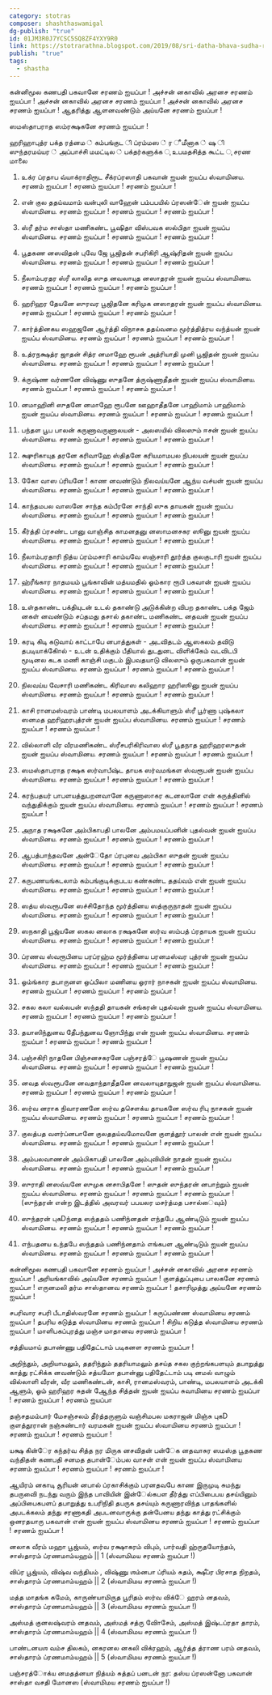 ```yaml
---
category: stotras
composer: shashthaswamigal
dg-publish: "true"
id: 01JM3R0J7YCSC5SQ8ZF4YXY9R0
link: https://stotrarathna.blogspot.com/2019/08/sri-datha-bhava-sudha-rasa-stotam.html
publish: "true"
tags:
  - shastha
---
```



கன்னிமூல கணபதி பகவானே சரணம் ஐயப்பா ! அச்சன் னகாவில் அரனச சரணம் ஐயப்பா ! அச்சன் னகாவில் அரனச சரணம் ஐயப்பா ! அச்சன் னகாவில் அரனச சரணம் ஐயப்பா !
ஆதரித்து ஆளனவண்டும் அய்யனே சரணம் ஐயப்பா !

ஸமஸ்தாபராத ஸம்ரக்ஷகனே சரணம் ஐயப்பா !

ஹரிஹாபுத்ர பக்த ரத்னம ் கம்பங்குட ி ப்ரம்மஸ ் ர ீ மீனாக ் ஷ ி ஸுந்தரமய்யர ் அப்பாச்சி மமட்டில ் பக்தர்களுக்க ு உபமதசித்த கூட்ட ு சரண மாலை

1.	உக்ர ப்ரதாப வ்யாக்ராதிரூட சீக்ரப்ரஸாதி பகவான் ஐயன் ஐயப்ப ஸ்வாமினய.
சரணம் ஐயப்பா ! சரணம் ஐயப்பா ! சரணம் ஐயப்பா !


2.	என் குல ததய்வமாம் வன்புலி வாஹேன் பம்பபயில் ப்ரஸன்ேன் ஐயன் ஐயப்ப ஸ்வாமினய. சரணம் ஐயப்பா ! சரணம் ஐயப்பா ! சரணம் ஐயப்பா !

3.	ஸ்ரீ தர்ம சாஸ்தா மணிகண்ட பூஷிதா விஸ்பவக ஸல்பிதா ஐயன் ஐயப்ப ஸ்வாமினய. சரணம் ஐயப்பா ! சரணம் ஐயப்பா ! சரணம் ஐயப்பா !

4.	பூதகண னஸவிதன் புவே ஜே பூஜிதன் சபரிகிரி ஆஷ்ரிதன் ஐயன் ஐயப்ப ஸ்வாமினய. சரணம் ஐயப்பா ! சரணம் ஐயப்பா ! சரணம் ஐயப்பா !

5.	நீலாம்பரதர ஸ்ரீ  லாலித ஸுத னவலாயுத னஸாதரன் ஐயன் ஐயப்ப ஸ்வாமினய.
சரணம் ஐயப்பா ! சரணம் ஐயப்பா ! சரணம் ஐயப்பா !


6.	ஹரிஹர தேயனே ஸுரவர பூஜிதனே கரிமுக னஸாதரன் ஐயன் ஐயப்ப ஸ்வாமினய. சரணம் ஐயப்பா ! சரணம் ஐயப்பா ! சரணம் ஐயப்பா !

7.	கார்த்தினகய ஸஹஜனே ஆர்த்தி விநாசக ததய்வனம மூர்த்தித்ரய வந்த்யன் ஐயன் ஐயப்ப ஸ்வாமினய. சரணம் ஐயப்பா ! சரணம் ஐயப்பா ! சரணம் ஐயப்பா !

8.	உத்ரநக்ஷத்ர ஜாதன் சித்ர னமாஹே ரூபன் அத்ரியாதி முனி பூஜிதன் ஐயன் ஐயப்ப ஸ்வாமினய. சரணம் ஐயப்பா ! சரணம் ஐயப்பா ! சரணம் ஐயப்பா !

9.	க்ருஷ்ண வர்ணனே விஷ்ணு ஸுதனே த்ருஷ்ணாதீதன் ஐயன் ஐயப்ப ஸ்வாமினய. சரணம் ஐயப்பா ! சரணம் ஐயப்பா ! சரணம் ஐயப்பா !

10.	னமாஹினி ஸுதனே னமாஹே ரூபனே ஊஹாதீதனே பாஹிமாம் பாஹிமாம் ஐயன் ஐயப்ப ஸ்வாமினய. சரணம் ஐயப்பா ! சரணம் ஐயப்பா ! சரணம் ஐயப்பா !

11.	பந்தள பூப பாலன் கருணாவருணாலயன் - அலஸயில் விலஸும் ஈசன் ஐயன் ஐயப்ப ஸ்வாமினய. சரணம் ஐயப்பா ! சரணம் ஐயப்பா ! சரணம் ஐயப்பா !

12.	க்ஷுரிகாயுத தரனே கரிவாஹே ஸ்திதனே கரியமாமபல நிபலயன் ஐயன் ஐயப்ப ஸ்வாமினய. சரணம் ஐயப்பா ! சரணம் ஐயப்பா ! சரணம் ஐயப்பா !

13.	காேே வாஸ ப்ரியனே ! காண னவண்டும் நிலவய்யனே ஆந்ய வச்யன் ஐயன் ஐயப்ப ஸ்வாமினய. சரணம் ஐயப்பா ! சரணம் ஐயப்பா ! சரணம் ஐயப்பா !

14.	காந்தமபல வாஸனே சாந்த கம்பீரனே சாந்தி ஸுக தாயகன் ஐயன் ஐயப்ப ஸ்வாமினய. சரணம் ஐயப்பா ! சரணம் ஐயப்பா ! சரணம் ஐயப்பா !

15.	கீர்த்தி ப்ரசண்ட பானு வாஞ்சித காமனதனு னஸாமனசகர ஸூனு ஐயன் ஐயப்ப ஸ்வாமினய. சரணம் ஐயப்பா ! சரணம் ஐயப்பா ! சரணம் ஐயப்பா !

16.	நீலாம்பரதாரி நித்ய ப்ரம்மசாரி காம்யவே ஸஞ்சாரி தூர்த்த குலகுடாரி ஐயன் ஐயப்ப ஸ்வாமினய. சரணம் ஐயப்பா ! சரணம் ஐயப்பா ! சரணம் ஐயப்பா !

17.	ஹ்ரீங்கார நாதமயம் பூங்காவின் மத்யமதில் ஓம்கார ரூபி பகவான் ஐயன் ஐயப்ப ஸ்வாமினய. சரணம் ஐயப்பா ! சரணம் ஐயப்பா ! சரணம் ஐயப்பா !

18.	உள்தகாண்ட பக்தியுடன் உடல் தகாண்டு அடுக்கின்ற விபற தகாண்ட பக்த ஜேம் னகள் னவண்டும் சப்தமது தசால் தகாண்ட மணிகண்ட னதவன் ஐயன் ஐயப்ப ஸ்வாமினய. சரணம் ஐயப்பா ! சரணம் ஐயப்பா ! சரணம் ஐயப்பா !

19.	கரடி கிடி கடுவாய் காட்டாபே னபாத்துகள் - அடவிதடம் ஆஸகலம் தவிடு தபடியாக்கிோல் - உடன் உதிக்கும் பீதியால் துடதுனட விளிக்கேம் வடவிடபி மூடினல கடக மணி காஞ்சி மகுடம் இபவதயாடு விலஸும் ஒருபகவான் ஐயன் ஐயப்ப ஸ்வாமினய. சரணம் ஐயப்பா ! சரணம் ஐயப்பா ! சரணம் ஐயப்பா !

20.	நிலவய்ய வேசாரி மணிகண்ட கிரிவாஸ கலிஹார ஹரிஸூனு ஐயன் ஐயப்ப ஸ்வாமினய. சரணம் ஐயப்பா ! சரணம் ஐயப்பா ! சரணம் ஐயப்பா !

21.	காசி ரானமஸ்வரம் பாண்டி மபலயாளம் அடக்கியாளும் ஸ்ரீ பூர்ணா புஷ்கலா ஸனமத ஹரிஹரபுத்ரன் ஐயன் ஐயப்ப ஸ்வாமினய. சரணம் ஐயப்பா ! சரணம் ஐயப்பா ! சரணம் ஐயப்பா !

22.	வில்லாளி வீர வீரமணிகண்ட ஸ்ரீசபரிகிரிவாஸ ஸ்ரீ பூதநாத ஹரிஹரஸுதன் ஐயன் ஐயப்ப ஸ்வாமினய. சரணம் ஐயப்பா ! சரணம் ஐயப்பா ! சரணம் ஐயப்பா !

23.	ஸமஸ்தாபராத ரக்ஷக ஸர்வாபீஷ்ட தாயக ஸர்வமங்கள ஸ்வரூபன் ஐயன் ஐயப்ப ஸ்வாமினய. சரணம் ஐயப்பா ! சரணம் ஐயப்பா ! சரணம் ஐயப்பா !

24.	கரந்பதயர் பாபளயத்துபறனவானே கருணாஸாகர கடனலானே என் கருத்தினில் வந்துதிக்கும் ஐயன் ஐயப்ப ஸ்வாமினய. சரணம் ஐயப்பா ! சரணம் ஐயப்பா ! சரணம் ஐயப்பா !

25.	அநாத ரக்ஷகனே அம்பிகாபதி பாலனே அம்பமயப்பனின் புதல்வன் ஐயன் ஐயப்ப ஸ்வாமினய. சரணம் ஐயப்பா ! சரணம் ஐயப்பா ! சரணம் ஐயப்பா !

26.	ஆபத்பாந்தவனே அன்ேதாே ப்ரபுனவ அம்பிகா ஸுதன் ஐயன் ஐயப்ப ஸ்வாமினய. சரணம் ஐயப்பா ! சரணம் ஐயப்பா ! சரணம் ஐயப்பா !

27.	கருபணயங்கடலாம் கம்பங்குடிக்குபடய கண்கண்ட ததய்வம் என் ஐயன் ஐயப்ப ஸ்வாமினய. சரணம் ஐயப்பா ! சரணம் ஐயப்பா ! சரணம் ஐயப்பா !

28.	ஸத்ய ஸ்வரூபனே ஸச்சிதாேந்த மூர்த்தினய ஸத்குருநாதன் ஐயன் ஐயப்ப ஸ்வாமினய. சரணம் ஐயப்பா ! சரணம் ஐயப்பா ! சரணம் ஐயப்பா !

29.	ஸநகாதி பூஜ்யனே ஸகல னலாக ரக்ஷகனே ஸர்வ ஸம்பத் ப்ரதாயக ஐயன் ஐயப்ப ஸ்வாமினய. சரணம் ஐயப்பா ! சரணம் ஐயப்பா ! சரணம் ஐயப்பா !

30.	ப்ரணவ ஸ்வரூபினய பரப்ரஹ்ம மூர்த்தினய பரனமஸ்வர புத்ரன் ஐயன் ஐயப்ப ஸ்வாமினய. சரணம் ஐயப்பா ! சரணம் ஐயப்பா ! சரணம் ஐயப்பா !

31.	ஓம்ங்கார தபாருனள ஒப்பிலா மணினய ஓரார் நாசகன் ஐயன் ஐயப்ப ஸ்வாமினய.
சரணம் ஐயப்பா ! சரணம் ஐயப்பா ! சரணம் ஐயப்பா !


32.	சகல கலா வல்லபன் ஸந்ததி தாயகன் சங்கரன் புதல்வன் ஐயன் ஐயப்ப ஸ்வாமினய. சரணம் ஐயப்பா ! சரணம் ஐயப்பா ! சரணம் ஐயப்பா !

33.	தயாஸிந்துனவ தீேபந்துனவ ஞாேபிந்து என் ஐயன் ஐயப்ப ஸ்வாமினய. சரணம் ஐயப்பா ! சரணம் ஐயப்பா ! சரணம் ஐயப்பா !

34.	பஞ்சகிரி நாதனே பிஞ்சனசகரனே பஞ்சரத்ே பூஷணன் ஐயன் ஐயப்ப ஸ்வாமினய. சரணம் ஐயப்பா ! சரணம் ஐயப்பா ! சரணம் ஐயப்பா !

35.	னவத ஸ்வரூபனே னவதாந்தாதீதனே னவலாயுதாநுஜன் ஐயன் ஐயப்ப ஸ்வாமினய. சரணம் ஐயப்பா ! சரணம் ஐயப்பா ! சரணம் ஐயப்பா !

36.	ஸர்வ னராக நிவாரணனே ஸர்வ தசௌக்ய தாயகனே ஸர்வ ரிபு நாசகன் ஐயன் ஐயப்ப ஸ்வாமினய. சரணம் ஐயப்பா ! சரணம் ஐயப்பா ! சரணம் ஐயப்பா !

37.	குலத்பத வளர்ப்னபானே குலததய்வமாேவனே குளத்தூர் பாலன் என் ஐயன் ஐயப்ப ஸ்வாமினய. சரணம் ஐயப்பா ! சரணம் ஐயப்பா ! சரணம் ஐயப்பா !

38.	அம்பலவாணன் அம்பிகாபதி பாலனே அம்புவியின் நாதன் ஐயன் ஐயப்ப ஸ்வாமினய. சரணம் ஐயப்பா ! சரணம் ஐயப்பா ! சரணம் ஐயப்பா !

39.	ஸுராதி னஸவ்யனே ஸுமுக னசாபிதனே ! ஸுதன் ஸுந்தரன் னபாற்றும் ஐயன் ஐயப்ப ஸ்வாமினய. சரணம் ஐயப்பா ! சரணம் ஐயப்பா ! சரணம் ஐயப்பா !
(ஸுந்தரன் என்ற இடத்தில் அவரவர் பபயலர மசர்த்மத பசால்ைவும்)

40.	ஸுந்தரன் புகDந்னத ஸந்ததம் பணிந்னதன் எந்தபே ஆண்டிடும் ஐயன் ஐயப்ப ஸ்வாமினய. சரணம் ஐயப்பா ! சரணம் ஐயப்பா ! சரணம் ஐயப்பா !

41.	எந்பதனய உந்தபே ஸந்ததம் பணிந்னதாம் எங்கபள ஆண்டிடும் ஐயன் ஐயப்ப ஸ்வாமினய. சரணம் ஐயப்பா ! சரணம் ஐயப்பா ! சரணம் ஐயப்பா !

கன்னிமூல கணபதி பகவானே சரணம் ஐயப்பா ! அச்சன் னகாவில் அரனச சரணம் ஐயப்பா ! அரியங்காவில் அய்யனே சரணம் ஐயப்பா !
குளத்துப்புபை பாலகனே சரணம் ஐயப்பா ! எருனமலி தர்ம சாஸ்தானவ சரணம் ஐயப்பா ! தசாரிமுத்து அய்யனே சரணம் ஐயப்பா !

சபரிவார சபரி பீடாதிஸ்வரனே சரணம் ஐயப்பா ! கருப்பண்ண ஸ்வாமினய சரணம் ஐயப்பா ! தபரிய கடுத்த ஸ்வாமினய சரணம் ஐயப்பா ! சிறிய கடுத்த ஸ்வாமினய சரணம் ஐயப்பா !
மாளிபகப்புரத்து மஞ்ச மாதானவ சரணம் ஐயப்பா !

சத்தியமாய் தபாண்ணு பதிதேட்டாம் படிகனள சரணம் ஐயப்பா !


அறிந்தும், அறியாமலும், ததரிந்தும் ததரியாமலும் தசய்த சகல குற்றங்கபளயும் தபாறுத்து காத்து ரட்சிக்க னவண்டும் சத்யமாே தபான்னு பதிதேட்டாம் படி னமல் வாழும் வில்லாளி வீரன், வீர மணிகண்டன், காசி, ரானமஸ்வரம், பாண்டி, மபலயாளம் அடக்கி ஆளும், ஓம் ஹரிஹர சுதன் ஆேந்த சித்தன் ஐயன் ஐயப்ப சுவாமினய
சரணம் ஐயப்பா ! சரணம் ஐயப்பா ! சரணம் ஐயப்பா 

தஞ்சதமம்பார் மேசஞ்சலம் தீர்த்தருளும்
வஞ்சிமபல மகராஜன் மிஞ்சு புகD குளத்தூரான் நஞ்சுண்டார் வரமகன்
ஐயன் ஐயப்ப ஸ்வாமினய
சரணம் ஐயப்பா ! சரணம் ஐயப்பா ! சரணம் ஐயப்பா !

யக்ஷ கின்ேர கந்தர்வ சித்த நர மிருக னசவிதன் பன்ேக னதவாசுர ஸமஸ்த பூதகண வந்திதன் கணபதி சனமத தபான்ேம்பல வாசன் என் ஐயன் ஐயப்ப ஸ்வாமினய
சரணம் ஐயப்பா ! சரணம் ஐயப்பா ! சரணம் ஐயப்பா !

ஆயிரம் னகாடி சூரியன் னபால் ப்ரகாசிக்கும் பரனதவபே காண இருமுடி சுமந்து தபருவைி நடந்து வரும்
இந்த பாவியின் இன்ேல்கபள தீர்த்து
எப்பிபைபய தசய்யினும் அப்பிபைகபளப் தபாறுத்து உபரிநிதி தபருக தசய்யும் கருணாரவிந்த பாதங்களில் அபடக்கலம் தந்து சரணாகதி அபடனவாருக்கு தன்பேனய தந்து காத்து ரட்சிக்கும்
ஒனரதயாரு பகவான் என் ஐயன் ஐயப்ப ஸ்வாமினய
சரணம் ஐயப்பா ! சரணம் ஐயப்பா ! சரணம் ஐயப்பா !

னலாக வீரம் மஹா பூஜ்யம், ஸர்வ ரக்ஷாகரம் விபும், பார்வதி ஹ்ருதயாேந்தம்,
சாஸ்தாரம் ப்ரணமாம்யஹம் || 1 (ஸ்வாமிமய சரணம் ஐயப்பா !)

விப்ர பூஜ்யம், விஷ்வ வந்தியம் , விஷ்ணு ஶம்னபா ப்ரியம் சுதம், க்ஷீப்ர பிரசாத நிறதம்,
சாஸ்தாரம் ப்ரணமாம்யஹம் || 2 (ஸ்வாமிமய சரணம் ஐயப்பா !)

மத்த மாதங்க கமேம், காருண்யாமிருத பூரிதம் ஸர்வ விக்ே ஹரம் னதவம்,
சாஸ்தாரம் ப்ரணமாம்யஹம் || 3 (ஸ்வாமிமய சரணம் ஐயப்பா !)

அஸ்மத் குனலஷ்வரம் னதவம், அஸ்மத் சத்ரு விோசேம், அஸ்மத் இஷ்டப்ரதா தாரம்,
சாஸ்தாரம் ப்ரணமாம்யஹம் || 4 (ஸ்வாமிமய சரணம் ஐயப்பா !)

பாண்டனயஶ வம்ச திலகம், னகரனல னகலி விக்ரஹம், ஆர்த்த த்ராண பரம் னதவம்,
சாஸ்தாரம் ப்ரணமாம்யஹம் || 5 (ஸ்வாமிமய சரணம் ஐயப்பா !)

பஞ்சரத்ோக்ய னமதத்னயா நித்யம் சுத்தப் பனடன் நர: தஸ்ய ப்ரஸன்னோ பகவான் சாஸ்தா வசதி மாேனஸ
(ஸ்வாமிமய  சரணம்  ஐயப்பா !)